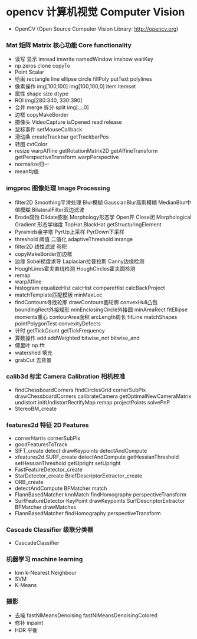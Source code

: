 # opencv 计算机视觉 Computer Vision    

 - OpenCV (Open Source Computer Vision Library: http://opencv.org)           

### Mat 矩阵 Matrix 核心功能 Core functionality

* 读写 显示 imread imwrite namedWindow imshow waitKey 
* np.zeros clone copyTo 
* Point Scalar 
* 绘画 rectangle line ellipse circle fillPoly putText polylines
* 像素操作 img[100,100] img[100,100,0] item itemset
* 属性 shape size dtype   
* ROI img[280:340, 330:390]
* 合并 merge 拆分 split img[:,:,0]
* 边框 copyMakeBorder
* 摄像头 VideoCapture isOpened read release 
* 鼠标事件 setMouseCallback
* 滑动条 createTrackbar getTrackbarPos
* 转图 cvtColor
* resize warpAffine getRotationMatrix2D getAffineTransform getPerspectiveTransform warpPerspective
* normalize归一
* mean均值

### imgproc 图像处理 Image Processing

* filter2D Smoothing平滑处理 Blur模糊 GaussianBlur高斯模糊 MedianBlur中值模糊 BilateralFilter双边滤波 
* Erode腐蚀 Dildate膨胀 Morphology形态学 Open开 Close闭 Morphological Gradient 形态学梯度 TopHat BlackHat getStructuringElement
* Pyramids金字塔 PyrUp上采样 PyrDown下采样 
* threshold 阈值 二值化 adaptiveThreshold inrange
* filter2D 线性滤波 卷积 
* copyMakeBorder加边框 
* 边缘 Sobel梯度求导 Laplacian拉普拉斯 Canny边缘检测 
* HoughLines霍夫直线检测 HoughCircles霍夫圆检测 
* remap 
* warpAffine 
* histogram equalizeHist calcHist compareHist calcBackProject 
* matchTemplate匹配模板 minMaxLoc
* findContours寻找轮廓 drawContours画轮廓 convexHull凸包 boundingRect外接矩形 minEnclosingCircle外接圆 minAreaRect fitEllipse moments重心 contourArea面积 arcLength周长 fitLine matchShapes pointPolygonTest convexityDefects
* 计时 getTickCount getTickFrequency 
* 算数操作 add addWeighted bitwise_not bitwise_and
* 傅里叶 np.fft
* watershed 填充
* grabCut 去背景

### calib3d 标定 Camera Calibration 相机校准

* findChessboardCorners findCirclesGrid cornerSubPix drawChessboardCorners calibrateCamera getOptimalNewCameraMatrix undistort initUndistortRectifyMap remap projectPoints solvePnP
* StereoBM_create 

### features2d 特征 2D Features

* cornerHarris cornerSubPix
* goodFeaturesToTrack
* SIFT_create detect drawKeypoints detectAndCompute
* xfeatures2d SURF_create detectAndCompute getHessianThreshold setHessianThreshold getUpright setUpright 
* FastFeatureDetector_create
* StarDetector_create BriefDescriptorExtractor_create 
* ORB_create
* detectAndCompute BFMatcher match
* FlannBasedMatcher knnMatch findHomography perspectiveTransform 
* SurfFeatureDetector KeyPoint drawKeypoints SurfDescriptorExtractor BFMatcher drawMatches 
* FlannBasedMatcher findHomography perspectiveTransform

### Cascade Classifier 级联分类器

* CascadeClassifier 

### 机器学习 machine learning

* knn k-Nearest Neighbour 
* SVM 
* K-Means

### 摄影

* 去噪 fastNlMeansDenoising fastNlMeansDenoisingColored
* 修补 inpaint 
* HDR 平衡